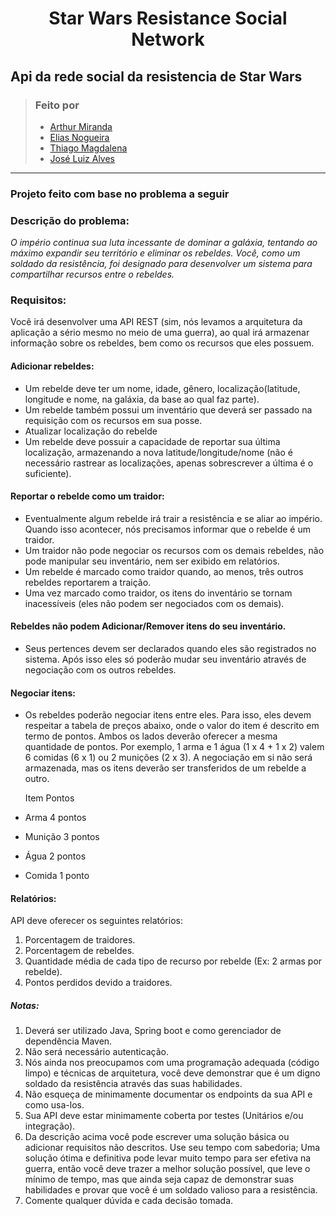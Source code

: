 <h1 align="center">Star Wars Resistance Social Network</h1>
       
## Api da rede social da resistencia de Star Wars

> ### Feito por 
>
> - [Arthur Miranda](https://github.com/arthmrnd)   
> - [Elias Nogueira](https://github.com/lyusk8)    
> - [Thiago Magdalena](https://github.com/thiagomag)      
> - [José Luiz Alves](https://github.com/luiz92)    

---------------------------------------------------------------------------------
### Projeto feito com base no problema a seguir

### Descrição do problema:
*O império continua sua luta incessante de dominar a galáxia, tentando ao máximo expandir seu território e eliminar os rebeldes. Você, como um soldado da resistência, foi designado para desenvolver um sistema para compartilhar recursos entre o rebeldes.*

### Requisitos:
Você irá desenvolver uma API REST (sim, nós levamos a arquitetura da aplicação a sério mesmo no meio de uma guerra), ao qual irá armazenar informação sobre os rebeldes, bem como os recursos que eles possuem.      

#### Adicionar rebeldes:
 - Um rebelde deve ter um nome, idade, gênero, localização(latitude, longitude e nome, na galáxia, da base ao qual faz parte).
 - Um rebelde também possui um inventário que deverá ser passado na requisição com os recursos em sua posse.
 - Atualizar localização do rebelde
 - Um rebelde deve possuir a capacidade de reportar sua última localização, armazenando a nova latitude/longitude/nome (não é necessário rastrear as localizações, apenas sobrescrever a última é o suficiente).

#### Reportar o rebelde como um traidor:
 - Eventualmente algum rebelde irá trair a resistência e se aliar ao império. Quando isso acontecer, nós precisamos informar que o rebelde é um traidor.
 - Um traidor não pode negociar os recursos com os demais rebeldes, não pode manipular seu inventário, nem ser exibido em relatórios.
 - Um rebelde é marcado como traidor quando, ao menos, três outros rebeldes reportarem a traição.
 - Uma vez marcado como traidor, os itens do inventário se tornam inacessíveis (eles não podem ser negociados com os demais).
  
#### Rebeldes não podem Adicionar/Remover itens do seu inventário.
 - Seus pertences devem ser declarados quando eles são registrados no sistema. Após isso eles só poderão mudar seu inventário através de negociação com os outros rebeldes.    


#### Negociar itens:
 - Os rebeldes poderão negociar itens entre eles. Para isso, eles devem respeitar a tabela de preços abaixo, onde o valor do item é descrito em termo de pontos. Ambos os lados deverão oferecer a mesma quantidade de pontos. Por exemplo, 1 arma e 1 água (1 x 4 + 1 x 2) valem 6 comidas (6 x 1) ou 2 munições (2 x 3). A negociação em si não será armazenada, mas os itens deverão ser transferidos de um rebelde a outro.

   Item    Pontos
 - Arma    4 pontos
 - Munição 3 pontos
 - Água    2 pontos
 - Comida  1 ponto


#### Relatórios:
      
   API deve oferecer os seguintes relatórios:

 1. Porcentagem de traidores.
 2. Porcentagem de rebeldes.
 3. Quantidade média de cada tipo de recurso por rebelde (Ex: 2 armas por rebelde).
 4. Pontos perdidos devido a traidores.
      
      
##### Notas:

 1. Deverá ser utilizado Java, Spring boot e como gerenciador de dependência Maven.
 2. Não será necessário autenticação.
 3. Nós ainda nos preocupamos com uma programação adequada (código limpo) e técnicas de arquitetura, você deve demonstrar que é um digno soldado da resistência através das suas habilidades.
 4. Não esqueça de minimamente documentar os endpoints da sua API e como usa-los.
 5. Sua API deve estar minimamente coberta por testes (Unitários e/ou integração).
 6. Da descrição acima você pode escrever uma solução básica ou adicionar requisitos não descritos. Use seu tempo com sabedoria; Uma solução ótima e definitiva pode levar muito tempo para ser efetiva na guerra, então você deve trazer a melhor solução possível, que leve o mínimo de tempo, mas que ainda seja capaz de demonstrar suas habilidades e provar que você é um soldado valioso para a resistência.
 7. Comente qualquer dúvida e cada decisão tomada.
